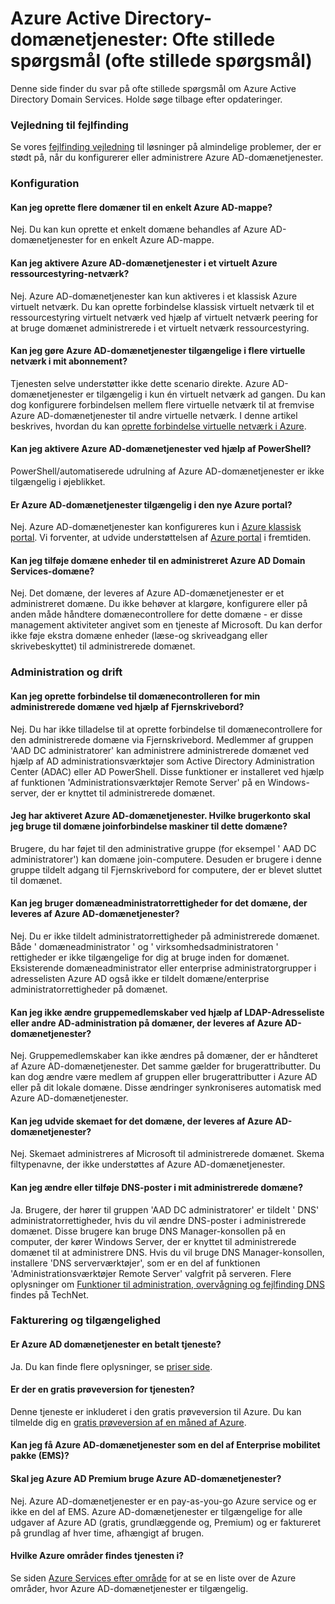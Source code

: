 <properties
    pageTitle="Ofte stillede spørgsmål - Azure Active Directory-domænetjenester | Microsoft Azure"
    description="Ofte stillede spørgsmål om Azure Active Directory Domain Services"
    services="active-directory-ds"
    documentationCenter=""
    authors="mahesh-unnikrishnan"
    manager="stevenpo"
    editor="curtand"/>

<tags
    ms.service="active-directory-ds"
    ms.workload="identity"
    ms.tgt_pltfrm="na"
    ms.devlang="na"
    ms.topic="article"
    ms.date="10/19/2016"
    ms.author="maheshu"/>

# <a name="azure-active-directory-domain-services-frequently-asked-questions-faqs"></a>Azure Active Directory-domænetjenester: Ofte stillede spørgsmål (ofte stillede spørgsmål)

Denne side finder du svar på ofte stillede spørgsmål om Azure Active Directory Domain Services. Holde søge tilbage efter opdateringer.

### <a name="troubleshooting-guide"></a>Vejledning til fejlfinding
Se vores [fejlfinding vejledning](active-directory-ds-troubleshooting.md) til løsninger på almindelige problemer, der er stødt på, når du konfigurerer eller administrere Azure AD-domænetjenester.


### <a name="configuration"></a>Konfiguration

#### <a name="can-i-create-multiple-domains-for-a-single-azure-ad-directory"></a>Kan jeg oprette flere domæner til en enkelt Azure AD-mappe?
Nej. Du kan kun oprette et enkelt domæne behandles af Azure AD-domænetjenester for en enkelt Azure AD-mappe.  

#### <a name="can-i-enable-azure-ad-domain-services-in-an-azure-resource-manager-virtual-network"></a>Kan jeg aktivere Azure AD-domænetjenester i et virtuelt Azure ressourcestyring-netværk?
Nej. Azure AD-domænetjenester kan kun aktiveres i et klassisk Azure virtuelt netværk. Du kan oprette forbindelse klassisk virtuelt netværk til et ressourcestyring virtuelt netværk ved hjælp af virtuelt netværk peering for at bruge domænet administrerede i et virtuelt netværk ressourcestyring.

#### <a name="can-i-make-azure-ad-domain-services-available-in-multiple-virtual-networks-within-my-subscription"></a>Kan jeg gøre Azure AD-domænetjenester tilgængelige i flere virtuelle netværk i mit abonnement?
Tjenesten selve understøtter ikke dette scenario direkte. Azure AD-domænetjenester er tilgængelig i kun én virtuelt netværk ad gangen. Du kan dog konfigurere forbindelsen mellem flere virtuelle netværk til at fremvise Azure AD-domænetjenester til andre virtuelle netværk. I denne artikel beskrives, hvordan du kan [oprette forbindelse virtuelle netværk i Azure](../vpn-gateway/virtual-networks-configure-vnet-to-vnet-connection.md).

#### <a name="can-i-enable-azure-ad-domain-services-using-powershell"></a>Kan jeg aktivere Azure AD-domænetjenester ved hjælp af PowerShell?
PowerShell/automatiserede udrulning af Azure AD-domænetjenester er ikke tilgængelig i øjeblikket.

#### <a name="is-azure-ad-domain-services-available-in-the-new-azure-portal"></a>Er Azure AD-domænetjenester tilgængelig i den nye Azure portal?
Nej. Azure AD-domænetjenester kan konfigureres kun i [Azure klassisk portal](https://manage.windowsazure.com). Vi forventer, at udvide understøttelsen af [Azure portal](https://portal.azure.com) i fremtiden.

#### <a name="can-i-add-domain-controllers-to-an-azure-ad-domain-services-managed-domain"></a>Kan jeg tilføje domæne enheder til en administreret Azure AD Domain Services-domæne?
Nej. Det domæne, der leveres af Azure AD-domænetjenester er et administreret domæne. Du ikke behøver at klargøre, konfigurere eller på anden måde håndtere domænecontrollere for dette domæne - er disse management aktiviteter angivet som en tjeneste af Microsoft. Du kan derfor ikke føje ekstra domæne enheder (læse-og skriveadgang eller skrivebeskyttet) til administrerede domænet.

### <a name="administration-and-operations"></a>Administration og drift

#### <a name="can-i-connect-to-the-domain-controller-for-my-managed-domain-using-remote-desktop"></a>Kan jeg oprette forbindelse til domænecontrolleren for min administrerede domæne ved hjælp af Fjernskrivebord?
Nej. Du har ikke tilladelse til at oprette forbindelse til domænecontrollere for den administrerede domæne via Fjernskrivebord. Medlemmer af gruppen 'AAD DC administratorer' kan administrere administrerede domænet ved hjælp af AD administrationsværktøjer som Active Directory Administration Center (ADAC) eller AD PowerShell. Disse funktioner er installeret ved hjælp af funktionen 'Administrationsværktøjer Remote Server' på en Windows-server, der er knyttet til administrerede domænet.

#### <a name="ive-enabled-azure-ad-domain-services-what-user-account-do-i-use-to-domain-join-machines-to-this-domain"></a>Jeg har aktiveret Azure AD-domænetjenester. Hvilke brugerkonto skal jeg bruge til domæne joinforbindelse maskiner til dette domæne?
Brugere, du har føjet til den administrative gruppe (for eksempel ' AAD DC administratorer') kan domæne join-computere. Desuden er brugere i denne gruppe tildelt adgang til Fjernskrivebord for computere, der er blevet sluttet til domænet.

#### <a name="can-i-wield-domain-administrator-privileges-for-the-domain-provided-by-azure-ad-domain-services"></a>Kan jeg bruger domæneadministratorrettigheder for det domæne, der leveres af Azure AD-domænetjenester?
Nej. Du er ikke tildelt administratorrettigheder på administrerede domænet. Både ' domæneadministrator ' og ' virksomhedsadministratoren ' rettigheder er ikke tilgængelige for dig at bruge inden for domænet. Eksisterende domæneadministrator eller enterprise administratorgrupper i adresselisten Azure AD også ikke er tildelt domæne/enterprise administratorrettigheder på domænet.

#### <a name="can-i-modify-group-memberships-using-ldap-or-other-ad-administrative-tools-on-domains-provided-by-azure-ad-domain-services"></a>Kan jeg ikke ændre gruppemedlemskaber ved hjælp af LDAP-Adresseliste eller andre AD-administration på domæner, der leveres af Azure AD-domænetjenester?
Nej. Gruppemedlemskaber kan ikke ændres på domæner, der er håndteret af Azure AD-domænetjenester. Det samme gælder for brugerattributter. Du kan dog ændre være medlem af gruppen eller brugerattributter i Azure AD eller på dit lokale domæne. Disse ændringer synkroniseres automatisk med Azure AD-domænetjenester.

#### <a name="can-i-extend-the-schema-of-the-domain-provided-by-azure-ad-domain-services"></a>Kan jeg udvide skemaet for det domæne, der leveres af Azure AD-domænetjenester?
Nej. Skemaet administreres af Microsoft til administrerede domænet. Skema filtypenavne, der ikke understøttes af Azure AD-domænetjenester.

#### <a name="can-i-modify-or-add-dns-records-in-my-managed-domain"></a>Kan jeg ændre eller tilføje DNS-poster i mit administrerede domæne?
Ja. Brugere, der hører til gruppen 'AAD DC administratorer' er tildelt ' DNS' administratorrettigheder, hvis du vil ændre DNS-poster i administrerede domænet. Disse brugere kan bruge DNS Manager-konsollen på en computer, der kører Windows Server, der er knyttet til administrerede domænet til at administrere DNS. Hvis du vil bruge DNS Manager-konsollen, installere 'DNS serverværktøjer', som er en del af funktionen 'Administrationsværktøjer Remote Server' valgfrit på serveren. Flere oplysninger om [Funktioner til administration, overvågning og fejlfinding DNS](https://technet.microsoft.com/library/cc753579.aspx) findes på TechNet.


### <a name="billing-and-availability"></a>Fakturering og tilgængelighed

#### <a name="is-azure-ad-domain-services-a-paid-service"></a>Er Azure AD domænetjenester en betalt tjeneste?
Ja. Du kan finde flere oplysninger, se [priser side](https://azure.microsoft.com/pricing/details/active-directory-ds/).

#### <a name="is-there-a-free-trial-for-the-service"></a>Er der en gratis prøveversion for tjenesten?
Denne tjeneste er inkluderet i den gratis prøveversion til Azure. Du kan tilmelde dig en [gratis prøveversion af en måned af Azure](https://azure.microsoft.com/pricing/free-trial/).

#### <a name="can-i-get-azure-ad-domain-services-as-part-of-enterprise-mobility-suite-ems"></a>Kan jeg få Azure AD-domænetjenester som en del af Enterprise mobilitet pakke (EMS)?
#### <a name="do-i-need-azure-ad-premium-to-use-azure-ad-domain-services"></a>Skal jeg Azure AD Premium bruge Azure AD-domænetjenester?
Nej. Azure AD-domænetjenester er en pay-as-you-go Azure service og er ikke en del af EMS. Azure AD-domænetjenester er tilgængelige for alle udgaver af Azure AD (gratis, grundlæggende og, Premium) og er faktureret på grundlag af hver time, afhængigt af brugen.

#### <a name="what-azure-regions-is-the-service-available-in"></a>Hvilke Azure områder findes tjenesten i?
Se siden [Azure Services efter område](https://azure.microsoft.com/regions/#services/) for at se en liste over de Azure områder, hvor Azure AD-domænetjenester er tilgængelig.
